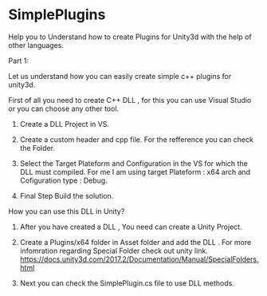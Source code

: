 # SimplePlugins
Help you to Understand how to create Plugins for Unity3d with the help of other languages.


Part 1:

Let us understand how you can easily create simple c++ plugins for unity3d.

First of all you need to create C++ DLL , for this you can use Visual Studio or you can choose any other tool.

1) Create a DLL Project in VS.

2) Create a custom header and  cpp file. For the refference you can check the Folder.

3) Select the Target Plateform and Configuration in the VS for which the DLL must compiled. For me  I am using target Plateform : x64 arch and Cofiguration type : Debug.

4) Final Step Build the solution.


How you can use this DLL in Unity?

1) After you have created a DLL , You need can create a Unity Project.

2) Create a Plugins/x64 folder in Asset folder and add the DLL . For more infomration regarding Special Folder check out unity link.
https://docs.unity3d.com/2017.2/Documentation/Manual/SpecialFolders.html

3) Next you can check the SimplePlugin.cs file to use DLL methods.











